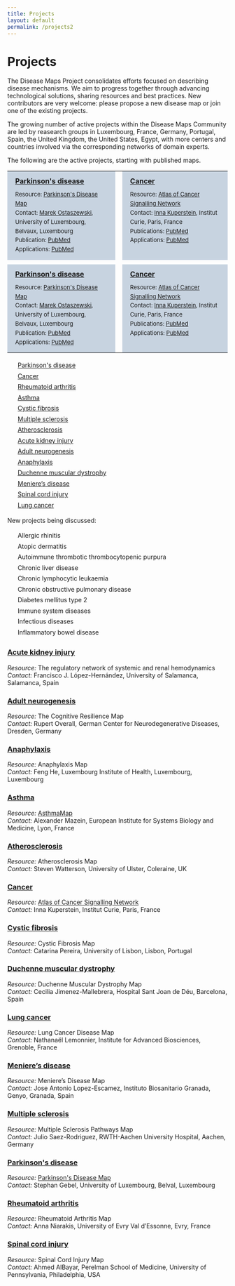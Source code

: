 ```yaml
---
title: Projects
layout: default
permalink: /projects2
---
```


# Projects
        
The Disease Maps Project consolidates efforts focused on describing disease mechanisms. We aim to progress together through advancing technological solutions, sharing resources and best practices. New contributors are very welcome: please propose a new disease map or join one of the existing projects.  

The growing number of active projects within the Disease Maps Community are led by reasearch groups in Luxembourg, France, Germany, Portugal, Spain, the United Kingdom, the United States, Egypt, with more centers and countries involved via the corresponding networks of domain experts.  

The following are the active projects, starting with published maps.



<table>
<tr style="height:180px;">
<td style="width:320px; text-align:left; vertical-align:top; background-color:#c7d3e0;">
        <p style="margin:10px; font-size:16px;">
        <strong><a href="../parkinsons" target="_blank">Parkinson's disease</a></strong></p>
        <p style="line-height:160%; margin:10px; font-size:13px;">
        Resource: <a href="https://pdmap.uni.lu" target="_blank">Parkinson's Disease Map</a><br />
        Contact: <a href="mailto:marek.ostaszewski@uni.lu">Marek Ostaszewski</a>, University of Luxembourg, Belvaux, Luxembourg<br />
        Publication: <a href="https://www.ncbi.nlm.nih.gov/pubmed/23832570" target="_blank">PubMed</a><br />
        Applications: <a href="https://www.ncbi.nlm.nih.gov/pubmed/?term=29951575" target="_blank">PubMed</a>
        </p></td>
<td style="width: 0px;"> </td>
<td style="width:320px; text-align:left; vertical-align:top; background-color:#c7d3e0;">
        <p style="margin:10px; font-size:16px;">
        <strong><a href="../cancer" target="_blank">Cancer</a></strong></p>
        <p style="line-height:160%; margin:10px; font-size:13px;">
        Resource: <a href="https://acsn.curie.fr/ACSN2/ACSN2.html" target="_blank">Atlas of Cancer Signalling Network</a><br />
        Contact: <a href="mailto:inna.kuperstein@curie.fr">Inna Kuperstein</a>, Institut Curie, Paris, France<br />
        Publications: <a href="https://www.ncbi.nlm.nih.gov/pubmed/?term=29688383+23832570" target="_blank">PubMed</a><br />
        Applications: <a href="https://www.ncbi.nlm.nih.gov/pubmed/?term=29726961+25295490+27559053+25688112" target="_blank">PubMed</a>
        </p></td>
</tr>
<tr style="height: 10px;">
<td style="width: 320px;"> </td>
<td style="width: 0px;"> </td>
<td style="width: 320px;"> </td>
</tr>
<tr style="height:180px;">
<td style="width:320px; text-align:left; vertical-align:top; background-color:#c7d3e0;">
        <p style="margin:10px; font-size:16px;">
        <strong><a href="../parkinsons" target="_blank">Parkinson's disease</a></strong></p>
        <p style="line-height:160%; margin:10px; font-size:13px;">
        Resource: <a href="https://pdmap.uni.lu" target="_blank">Parkinson's Disease Map</a><br />
        Contact: <a href="mailto:marek.ostaszewski@uni.lu">Marek Ostaszewski</a>, University of Luxembourg, Belvaux, Luxembourg<br />
        Publication: <a href="https://www.ncbi.nlm.nih.gov/pubmed/23832570" target="_blank">PubMed</a><br />
        Applications: <a href="https://www.ncbi.nlm.nih.gov/pubmed/?term=29951575" target="_blank">PubMed</a>
        </p></td>
<td style="width: 0px;"> </td>
<td style="width:320px; text-align:left; vertical-align:top; background-color:#c7d3e0;">
        <p style="margin:10px; font-size:16px;">
        <strong><a href="../cancer" target="_blank">Cancer</a></strong></p>
        <p style="line-height:160%; margin:10px; font-size:13px;">
        Resource: <a href="https://acsn.curie.fr/ACSN2/ACSN2.html" target="_blank">Atlas of Cancer Signalling Network</a><br />
        Contact: <a href="mailto:inna.kuperstein@curie.fr">Inna Kuperstein</a>, Institut Curie, Paris, France<br />
        Publications: <a href="https://www.ncbi.nlm.nih.gov/pubmed/?term=29688383+23832570" target="_blank">PubMed</a><br />
        Applications: <a href="https://www.ncbi.nlm.nih.gov/pubmed/?term=29726961+25295490+27559053+25688112" target="_blank">PubMed</a>
        </p></td>
</tr>
</table>    




<ul style="list-style-type:none; line-height:175%;">
<li><a href="/parkinsons">Parkinson's disease</a></li>
<li><a href="/cancer">Cancer</a></li>
<li><a href="/rheumatoidarthritis">Rheumatoid arthritis</a></li>
<li><a href="/asthma">Asthma</a></li>
<li><a href="/cysticfibrosis">Cystic fibrosis</a></li>
<li><a href="/multiplesclerosis">Multiple sclerosis</a></li>
<li><a href="/atherosclerosis">Atherosclerosis</a></li>
<li><a href="/acutekidneyinjury">Acute kidney injury</a></li>
<li><a href="/adultneurogenesis">Adult neurogenesis</a></li>
<li><a href="/anaphylaxis">Anaphylaxis</a></li>
<li><a href="/duchenne">Duchenne muscular dystrophy</a></li>
<li><a href="/menieres">Meniere’s disease</a></li>
<li><a href="/spinalcordinjury">Spinal cord injury</a></li>
<li><a href="/lungcancer">Lung cancer</a></li>
<!--<li><a href="/coronaryarterydisease">Coronary artery disease</a></li>-->
</ul>

New projects being discussed:  

<ul style="list-style-type:none; line-height:175%;">
<li>Allergic rhinitis</li>
<li>Atopic dermatitis</li>
<li>Autoimmune thrombotic thrombocytopenic purpura</li>
<li>Chronic liver disease</li>
<li>Chronic lymphocytic leukaemia</li>
<li>Chronic obstructive pulmonary disease</li>
<li>Diabetes mellitus type 2</li>
<li>Immune system diseases</li>
<li>Infectious diseases</li>
<li>Inflammatory bowel disease</li>
</ul>

### [Acute kidney injury](acutekidneyinjury)

_Resource:_ The regulatory network of systemic and renal hemodynamics  
_Contact:_ Francisco J. López-Hernández, University of Salamanca, Salamanca, Spain  

### [Adult neurogenesis](adultneurogenesis)

_Resource:_ The Cognitive Resilience Map  
_Contact:_ Rupert Overall, German Center for Neurodegenerative Diseases, Dresden, Germany  

### [Anaphylaxis](anaphylaxis)

_Resource:_ Anaphylaxis Map  
_Contact:_ Feng He, Luxembourg Institute of Health, Luxembourg, Luxembourg  

### [Asthma](asthma)

_Resource:_ [AsthmaMap](http://asthma-map.org/)  
_Contact:_ Alexander Mazein, European Institute for Systems Biology and Medicine, Lyon, France  

### [Atherosclerosis](atherosclerosis)

_Resource:_ Atherosclerosis Map  
_Contact:_ Steven Watterson, University of Ulster, Coleraine, UK  

### [Cancer](cancer)

_Resource:_ [Atlas of Cancer Signalling Network](https://acsn.curie.fr/navicell/maps/acsn/master/index.html)  
_Contact:_ Inna Kuperstein, Institut Curie, Paris, France  

<!--### [Coronary artery disease](coronaryarterydisease)
_Resource:_ Coronary Artery Disease Map  
_Contact:_ Daniela Börnigen, University Medical Center Hamburg-Eppendorf, Hamburg, Germany-->  

### [Cystic fibrosis](cysticfibrosis)

_Resource:_ Cystic Fibrosis Map  
_Contact:_ Catarina Pereira, University of Lisbon, Lisbon, Portugal  

### [Duchenne muscular dystrophy](duchenne)

_Resource:_ Duchenne Muscular Dystrophy Map  
_Contact:_ Cecilia Jimenez-Mallebrera, Hospital Sant Joan de Déu, Barcelona, Spain  

### [Lung cancer](lungcancer)

_Resource:_ Lung Cancer Disease Map  
_Contact:_ Nathanaël Lemonnier, Institute for Advanced Biosciences, Grenoble, France  

### [Meniere’s disease](menieres)

_Resource:_ Meniere’s Disease Map  
_Contact:_ Jose Antonio Lopez-Escamez, Instituto Biosanitario Granada, Genyo, Granada, Spain  

### [Multiple sclerosis](multiplesclerosis)

_Resource:_ Multiple Sclerosis Pathways Map  
_Contact:_ Julio Saez-Rodriguez, RWTH-Aachen University Hospital, Aachen, Germany  

### [Parkinson's disease](parkinsons)

_Resource:_ [Parkinson's Disease Map](https://pdmap.uni.lu/MapViewer/)  
_Contact:_ Stephan Gebel, University of Luxembourg, Belval, Luxembourg  

### [Rheumatoid arthritis](rheumatoidarthritis)

_Resource:_ Rheumatoid Arthritis Map  
_Contact:_ Anna Niarakis, University of Evry Val d’Essonne, Evry, France  

### [Spinal cord injury](spinalcordinjury)

_Resource:_ Spinal Cord Injury Map  
_Contact:_ Ahmed AlBayar, Perelman School of Medicine, University of Pennsylvania, Philadelphia, USA
